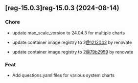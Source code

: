 

## [reg-15.0.3]reg-15.0.3 (2024-08-14)

### Chore



- update max_scale_version to 24.04.3 for multiple charts

- update container image registry to 2[@1212042](https://github.com/1212042) by renovate

- update container image registry to 2[@79b2959](https://github.com/79b2959) by renovate

### Feat



- Add questions.yaml files for various system charts